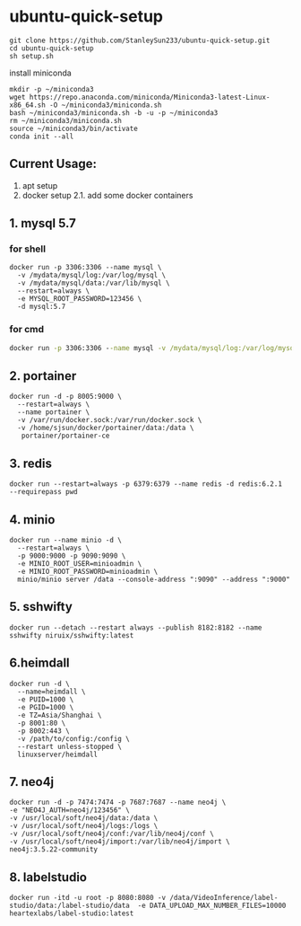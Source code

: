 # ubuntu-quick-setup

```shell
git clone https://github.com/StanleySun233/ubuntu-quick-setup.git
cd ubuntu-quick-setup
sh setup.sh
```
install miniconda
```shell
mkdir -p ~/miniconda3
wget https://repo.anaconda.com/miniconda/Miniconda3-latest-Linux-x86_64.sh -O ~/miniconda3/miniconda.sh
bash ~/miniconda3/miniconda.sh -b -u -p ~/miniconda3
rm ~/miniconda3/miniconda.sh
source ~/miniconda3/bin/activate
conda init --all
```

## Current Usage:
1. apt setup
2. docker setup
  2.1. add some docker containers

## 1. mysql 5.7
### for shell
```shell
docker run -p 3306:3306 --name mysql \
  -v /mydata/mysql/log:/var/log/mysql \
  -v /mydata/mysql/data:/var/lib/mysql \
  --restart=always \
  -e MYSQL_ROOT_PASSWORD=123456 \
  -d mysql:5.7
```
### for cmd
```cmd
docker run -p 3306:3306 --name mysql -v /mydata/mysql/log:/var/log/mysql -v /mydata/mysql/data:/var/lib/mysql --restart=always -e MYSQL_ROOT_PASSWORD=123456 -d mysql:5.7
```

## 2. portainer
```shell
docker run -d -p 8005:9000 \
  --restart=always \
  --name portainer \
  -v /var/run/docker.sock:/var/run/docker.sock \
  -v /home/sjsun/docker/portainer/data:/data \
   portainer/portainer-ce
```

## 3. redis
```shell
docker run --restart=always -p 6379:6379 --name redis -d redis:6.2.1  --requirepass pwd
```

## 4. minio
```shell
docker run --name minio -d \
  --restart=always \
  -p 9000:9000 -p 9090:9090 \
  -e MINIO_ROOT_USER=minioadmin \
  -e MINIO_ROOT_PASSWORD=minioadmin \
  minio/minio server /data --console-address ":9090" --address ":9000"
```
## 5. sshwifty
```shell
docker run --detach --restart always --publish 8182:8182 --name sshwifty niruix/sshwifty:latest
```
## 6.heimdall
```shell
docker run -d \
  --name=heimdall \
  -e PUID=1000 \
  -e PGID=1000 \
  -e TZ=Asia/Shanghai \
  -p 8001:80 \
  -p 8002:443 \
  -v /path/to/config:/config \
  --restart unless-stopped \
  linuxserver/heimdall
```

## 7. neo4j
```shell
docker run -d -p 7474:7474 -p 7687:7687 --name neo4j \
-e "NEO4J_AUTH=neo4j/123456" \
-v /usr/local/soft/neo4j/data:/data \
-v /usr/local/soft/neo4j/logs:/logs \
-v /usr/local/soft/neo4j/conf:/var/lib/neo4j/conf \
-v /usr/local/soft/neo4j/import:/var/lib/neo4j/import \
neo4j:3.5.22-community
```

## 8. labelstudio
```shell
docker run -itd -u root -p 8080:8080 -v /data/VideoInference/label-studio/data:/label-studio/data  -e DATA_UPLOAD_MAX_NUMBER_FILES=10000  heartexlabs/label-studio:latest
```
